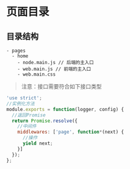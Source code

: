 # 页面目录

## 目录结构
```
- pages
  - home
    - node.main.js // 后端的主入口
    - web.main.js // 前端的主入口
    - web.main.css
```

> 注意：接口需要符合如下接口类型

```js
'use strict';
//实例化方法
module.exports = function(logger, config) {
  //返回Promise
  return Promise.resolve({
    //中间件
    middlewares: ['page', function*(next) {
      //操作
      yield next;
    }]
  });
};

```
